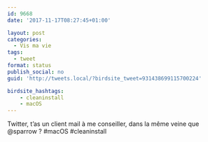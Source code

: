 ```yaml
---
id: 9668
date: '2017-11-17T08:27:45+01:00'

layout: post
categories:
  - Vis ma vie
tags:
  - tweet
format: status
publish_social: no
guid: 'http://tweets.local/?birdsite_tweet=931438699115700224'

birdsite_hashtags:
    - cleaninstall
    - macOS
---
```


Twitter, t’as un client mail à me conseiller, dans la même veine que @sparrow ? #macOS #cleaninstall